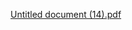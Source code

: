 [Untitled document (14).pdf](https://github.com/user-attachments/files/18813678/Untitled.document.14.pdf)

